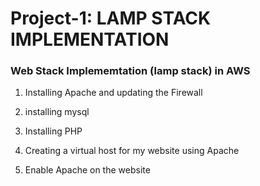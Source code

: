 # Project-1: LAMP STACK IMPLEMENTATION

### Web Stack Implememtation (lamp stack) in AWS

1. Installing Apache and updating the Firewall

2. installing mysql

3. Installing PHP

4. Creating a virtual host for my website using Apache

5. Enable Apache on the website



 
